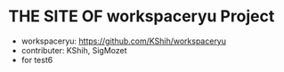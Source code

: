# THE SITE OF workspaceryu Project
- workspaceryu: https://github.com/KShih/workspaceryu
- contributer: KShih, SigMozet
- for test6
    
